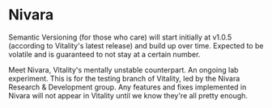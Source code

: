 # Nivara

Semantic Versioning (for those who care) will start initially at v1.0.5 (according to Vitality's latest release) and build up over time. Expected to be volatile and is guaranteed to not stay at a certain number.

Meet Nivara, Vitality's mentally unstable counterpart. An ongoing lab experiment. This is for the testing branch of Vitality, led by the Nivara Research & Development group. Any features and fixes implemented in Nivara will not appear in Vitality until we know they're all pretty enough.


